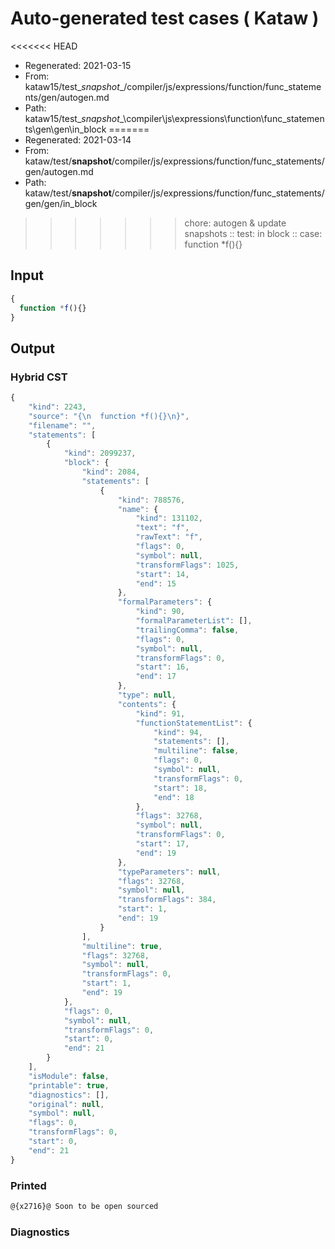 # Auto-generated test cases ( Kataw )
<<<<<<< HEAD
- Regenerated: 2021-03-15
- From: kataw15/test\__snapshot__/compiler/js/expressions/function/func_statements/gen/autogen.md
- Path: kataw15/test\__snapshot__\compiler\js\expressions\function\func_statements\gen\gen\in_block
=======
- Regenerated: 2021-03-14
- From: kataw/test/__snapshot__/compiler/js/expressions/function/func_statements/gen/autogen.md
- Path: kataw/test/__snapshot__/compiler/js/expressions/function/func_statements/gen/gen/in_block
>>>>>>> chore: autogen & update snapshots
> :: test: in block
> :: case: function *f(){}
## Input

`````js
{
  function *f(){}
}
`````

## Output

### Hybrid CST

```javascript
{
    "kind": 2243,
    "source": "{\n  function *f(){}\n}",
    "filename": "",
    "statements": [
        {
            "kind": 2099237,
            "block": {
                "kind": 2084,
                "statements": [
                    {
                        "kind": 788576,
                        "name": {
                            "kind": 131102,
                            "text": "f",
                            "rawText": "f",
                            "flags": 0,
                            "symbol": null,
                            "transformFlags": 1025,
                            "start": 14,
                            "end": 15
                        },
                        "formalParameters": {
                            "kind": 90,
                            "formalParameterList": [],
                            "trailingComma": false,
                            "flags": 0,
                            "symbol": null,
                            "transformFlags": 0,
                            "start": 16,
                            "end": 17
                        },
                        "type": null,
                        "contents": {
                            "kind": 91,
                            "functionStatementList": {
                                "kind": 94,
                                "statements": [],
                                "multiline": false,
                                "flags": 0,
                                "symbol": null,
                                "transformFlags": 0,
                                "start": 18,
                                "end": 18
                            },
                            "flags": 32768,
                            "symbol": null,
                            "transformFlags": 0,
                            "start": 17,
                            "end": 19
                        },
                        "typeParameters": null,
                        "flags": 32768,
                        "symbol": null,
                        "transformFlags": 384,
                        "start": 1,
                        "end": 19
                    }
                ],
                "multiline": true,
                "flags": 32768,
                "symbol": null,
                "transformFlags": 0,
                "start": 1,
                "end": 19
            },
            "flags": 0,
            "symbol": null,
            "transformFlags": 0,
            "start": 0,
            "end": 21
        }
    ],
    "isModule": false,
    "printable": true,
    "diagnostics": [],
    "original": null,
    "symbol": null,
    "flags": 0,
    "transformFlags": 0,
    "start": 0,
    "end": 21
}
```

### Printed

```javascript
@{x2716}@ Soon to be open sourced
```

### Diagnostics

```javascript

```

